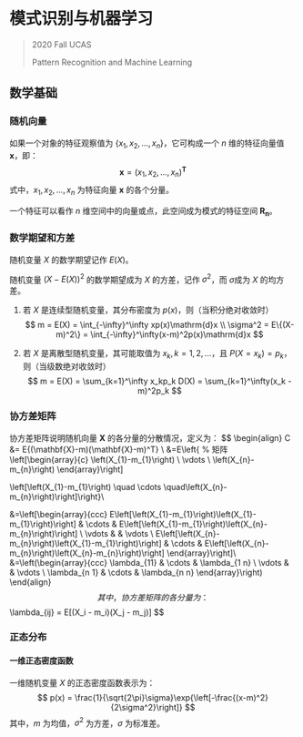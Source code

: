 # 模式识别与机器学习

> 2020 Fall UCAS
> 
> Pattern Recognition and Machine Learning

## 数学基础

### 随机向量

如果一个对象的特征观察值为 $\{x_1, x_2, ..., x_n\}$，它可构成一个 $n$ 维的特征向量值 $\mathbf{x}$，即：
$$
\mathbf{x} = (x_1, x_2, ..., x_n)^\mathbf{T}
$$
式中，$x_1, x_2, ...,x_n$ 为特征向量 $\mathbf{x}$ 的各个分量。

一个特征可以看作 $n$ 维空间中的向量或点，此空间成为模式的特征空间 $\mathbf{R_n}$。

### 数学期望和方差

随机变量 $X$ 的数学期望记作 $E(X)$。

随机变量 $(X-E(X))^2$ 的数学期望成为 $X$ 的方差，记作 $\sigma^2$，而 $\sigma$成为 $X$ 的均方差。

1. 若 $X$ 是连续型随机变量，其分布密度为 $p(x)$，则（当积分绝对收敛时）
   $$
   m = E(X) = \int_{-\infty}^\infty xp(x)\mathrm{d}x \\
   \sigma^2 = E\{(X-m)^2\} = \int_{-\infty}^\infty(x-m)^2p(x)\mathrm{d}x
   $$

2. 若 $X$ 是离散型随机变量，其可能取值为 $x_k, k = 1, 2, ...$，且 $P(X=x_k) = p_k$，则（当级数绝对收敛时）
   $$
   m = E(X) = \sum_{k=1}^\infty x_kp_k
   D(X) = \sum_{k=1}^\infty(x_k - m)^2p_k
   $$

### 协方差矩阵

协方差矩阵说明随机向量 $\mathbf{X}$ 的各分量的分散情况，定义为：
$$
\begin{align}
C &= E\{(\mathbf{X}-m)(\mathbf{X}-m)^T\} \\
&=E\left\{
% 矩阵
\left[\begin{array}{c}
\left(X_{1}-m_{1}\right) \\
\vdots \\
\left(X_{n}-m_{n}\right)
\end{array}\right]

\left[\left(X_{1}-m_{1}\right) \quad \cdots \quad\left(X_{n}-m_{n}\right)\right]\right\}\\


&=\left[\begin{array}{ccc}
E\left[\left(X_{1}-m_{1}\right)\left(X_{1}-m_{1}\right)\right] & \cdots & E\left[\left(X_{1}-m_{1}\right)\left(X_{n}-m_{n}\right)\right] \\
\vdots & & \vdots \\
E\left[\left(X_{n}-m_{n}\right)\left(X_{1}-m_{1}\right)\right] & \cdots & E\left[\left(X_{n}-m_{n}\right)\left(X_{n}-m_{n}\right)\right]
\end{array}\right]\\
&=\left(\begin{array}{ccc}
\lambda_{11} & \cdots & \lambda_{1 n} \\
\vdots & & \vdots \\
\lambda_{n 1} & \cdots & \lambda_{n n}
\end{array}\right)
\end{align}
$$
其中，协方差矩阵的各分量为：
$$
\lambda_{ij} = E[(X_i - m_i)(X_j - m_j)]
$$

### 正态分布

#### 一维正态密度函数

一维随机变量 $X$ 的正态密度函数表示为：
$$
p(x) = \frac{1}{\sqrt{2\pi}\sigma}\exp{\left[-\frac{(x-m)^2}{2\sigma^2}\right]}
$$
其中，$m$ 为均值，$\sigma^2$ 为方差，$\sigma$ 为标准差。



